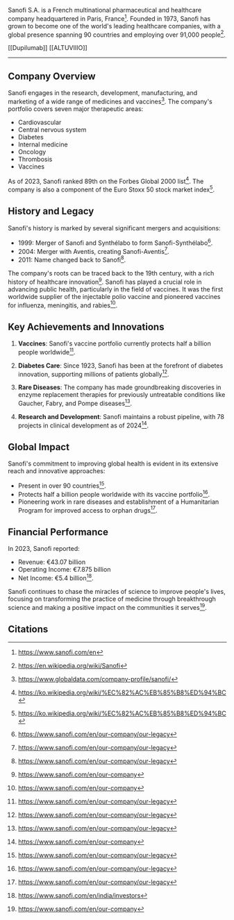 Sanofi S.A. is a French multinational pharmaceutical and healthcare company headquartered in Paris, France[^1]. Founded in 1973, Sanofi has grown to become one of the world's leading healthcare companies, with a global presence spanning 90 countries and employing over 91,000 people[^2].


[[Dupilumab]] [[ALTUVIIIO]]

---
## Company Overview

Sanofi engages in the research, development, manufacturing, and marketing of a wide range of medicines and vaccines[^3]. The company's portfolio covers seven major therapeutic areas:

- Cardiovascular
- Central nervous system
- Diabetes
- Internal medicine
- Oncology
- Thrombosis
- Vaccines

As of 2023, Sanofi ranked 89th on the Forbes Global 2000 list[^4]. The company is also a component of the Euro Stoxx 50 stock market index[^4].

## History and Legacy

Sanofi's history is marked by several significant mergers and acquisitions:

- 1999: Merger of Sanofi and Synthélabo to form Sanofi-Synthélabo[^5].
- 2004: Merger with Aventis, creating Sanofi-Aventis[^5].
- 2011: Name changed back to Sanofi[^5].

The company's roots can be traced back to the 19th century, with a rich history of healthcare innovation[^6]. Sanofi has played a crucial role in advancing public health, particularly in the field of vaccines. It was the first worldwide supplier of the injectable polio vaccine and pioneered vaccines for influenza, meningitis, and rabies[^6].

## Key Achievements and Innovations

1. **Vaccines**: Sanofi's vaccine portfolio currently protects half a billion people worldwide[^7].

2. **Diabetes Care**: Since 1923, Sanofi has been at the forefront of diabetes innovation, supporting millions of patients globally[^7].

3. **Rare Diseases**: The company has made groundbreaking discoveries in enzyme replacement therapies for previously untreatable conditions like Gaucher, Fabry, and Pompe diseases[^7].

4. **Research and Development**: Sanofi maintains a robust pipeline, with 78 projects in clinical development as of 2024[^8].

## Global Impact

Sanofi's commitment to improving global health is evident in its extensive reach and innovative approaches:

- Present in over 90 countries[^7].
- Protects half a billion people worldwide with its vaccine portfolio[^7].
- Pioneering work in rare diseases and establishment of a Humanitarian Program for improved access to orphan drugs[^7]. 

## Financial Performance

In 2023, Sanofi reported:
- Revenue: €43.07 billion
- Operating Income: €7.875 billion
- Net Income: €5.4 billion[^9].

Sanofi continues to chase the miracles of science to improve people's lives, focusing on transforming the practice of medicine through breakthrough science and making a positive impact on the communities it serves[^8].

## Citations

[^1]: https://www.sanofi.com/en
[^2]: https://en.wikipedia.org/wiki/Sanofi
[^3]: https://www.globaldata.com/company-profile/sanofi/
[^4]: https://ko.wikipedia.org/wiki/%EC%82%AC%EB%85%B8%ED%94%BC
[^5]: https://www.sanofi.com/en/our-company/our-legacy
[^6]: https://www.sanofi.com/en/our-company
[^7]: https://www.sanofi.com/en/our-company/our-legacy
[^8]: https://www.sanofi.com/en/our-company
[^9]: https://www.sanofi.com/en/india/investors
